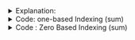 <details>
  <summary>Explanation: </summary>
<br>
  
  <ul> 
    <li> <a href="https://youtu.be/aAALKHLeexw?si=wDbOfdP-h4NTlU1z"> Youtube </a> </li>
    <li> <a href="https://cp-algorithms.com/data_structures/fenwick.html#one-based-indexing-approach"> CP Algo </a> </li>
  </ul>
  

</details>

<details>
  <summary> Code: one-based Indexing (sum)  </summary>


```
const int sz = 1001;
int a[sz], tree[sz], n ;

void build_update(int i, int val){
  for( ; i<=sz; i+=(i&(i*(-1))) ) tree[i] += val ;
}

ll query(ll n){
    ll res = 0 ;
    for ( ; n > 0; n -= n & -n) res+=tree[n];
    return res ;
}

int main() {

    cin >> n ;

    memset(tree,0,sizeof(tree));
    fr(i,1,n+1) {
        cin >> a[i];
        build_update(i,a[i]);
        //fr(j,1,n+1) cout << tree[j] <<" "; cout << endl;
    }

    cout << query(7) << endl;

return 0 ;
}

```


</details>

<details>
  <summary> Code : Zero Based Indexing (sum) </summary>

  
  



```

const int sz = 1001;
int a[sz], tree[sz], n ;

int query_z(int r) {
    int res = 0;
    for (; r >= 0; r = (r & (r + 1)) - 1) res += tree[r];
    return res;
}

int range(int l, int r) {
    return query_z(r) - query_z(l - 1);
}

void build_update_z(int x, int val) {
    for (; x < n; x = x | (x + 1)) tree[x] += val;
}



int main() {

    cin >> n ;

    memset(tree,0,sizeof(tree));
    fr(i,0,n) {
        cin >> a[i];
        build_update_z(i,a[i]);

    }

    //build_update(5,5);
    cout <<range(2,4) << endl;

return 0 ;
}


```

</details>
